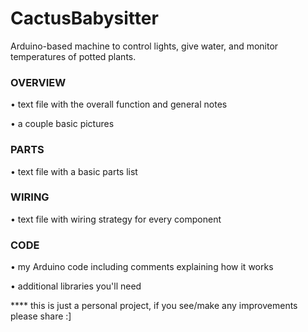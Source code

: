 # CactusBabysitter
Arduino-based machine to control lights, give water, and monitor temperatures of potted plants.


### OVERVIEW
• text file with the overall function and general notes

• a couple basic pictures


### PARTS
• text file with a basic parts list  
  
  
### WIRING
• text file with wiring strategy for every component
  
  
### CODE
• my Arduino code including comments explaining how it works

• additional libraries you'll need



**** this is just a personal project, if you see/make any improvements please share :]

